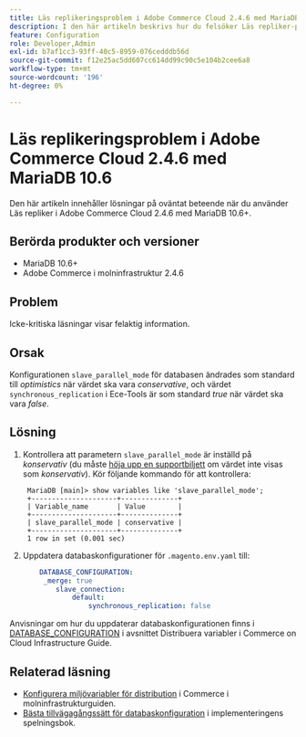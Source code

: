 ```yaml
---
title: Läs replikeringsproblem i Adobe Commerce Cloud 2.4.6 med MariaDB 10.6
description: I den här artikeln beskrivs hur du felsöker Läs repliker-problem i Adobe Commerce Cloud 2.4.6 med MariaDB 10.6.
feature: Configuration
role: Developer,Admin
exl-id: b7af1cc3-93ff-40c5-8959-076cedddb56d
source-git-commit: f12e25ac5dd607cc614dd99c90c5e104b2cee6a8
workflow-type: tm+mt
source-wordcount: '196'
ht-degree: 0%

---
```


# Läs replikeringsproblem i Adobe Commerce Cloud 2.4.6 med MariaDB 10.6

Den här artikeln innehåller lösningar på oväntat beteende när du använder Läs repliker i Adobe Commerce Cloud 2.4.6 med MariaDB 10.6+.

## Berörda produkter och versioner

* MariaDB 10.6+
* Adobe Commerce i molninfrastruktur 2.4.6

## Problem

Icke-kritiska läsningar visar felaktig information.

## Orsak

Konfigurationen `slave_parallel_mode` för databasen ändrades som standard till *optimistics* när värdet ska vara *conservative*, och värdet `synchronous_replication` i Ece-Tools är som standard *true* när värdet ska vara *false*.

## Lösning

1. Kontrollera att parametern `slave_parallel_mode` är inställd på *konservativ* (du måste [höja upp en supportbiljett](/docs/commerce-knowledge-base/kb/help-center-guide/magento-help-center-user-guide.html?lang=en#submit-ticket) om värdet inte visas som *konservativ*). Kör följande kommando för att kontrollera:

   ```
    MariaDB [main]> show variables like 'slave_parallel_mode';
    +---------------------+--------------+
    | Variable_name       | Value        |
    +---------------------+--------------+
    | slave_parallel_mode | conservative |
    +---------------------+--------------+
    1 row in set (0.001 sec)
   ```

1. Uppdatera databaskonfigurationer för `.magento.env.yaml` till:

   ```yaml
       DATABASE_CONFIGURATION:
        _merge: true
           slave_connection:
               default:
                   synchronous_replication: false
   ```



Anvisningar om hur du uppdaterar databaskonfigurationen finns i [DATABASE_CONFIGURATION](https://experienceleague.adobe.com/docs/commerce-cloud-service/user-guide/configure/env/stage/variables-deploy.html#database_configuration) i avsnittet Distribuera variabler i Commerce on Cloud Infrastructure Guide.


## Relaterad läsning

* [Konfigurera miljövariabler för distribution](/docs/commerce-cloud-service/user-guide/configure/env/configure-env-yaml.html) i Commerce i molninfrastrukturguiden.
* [Bästa tillvägagångssätt för databaskonfiguration](/docs/commerce-operations/implementation-playbook/best-practices/planning/database-on-cloud.html) i implementeringens spelningsbok.
